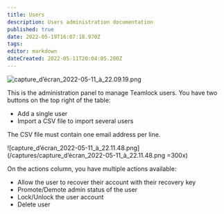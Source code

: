 ```yaml
---
title: Users
description: Users administration documentation
published: true
date: 2022-05-19T16:07:18.970Z
tags: 
editor: markdown
dateCreated: 2022-05-11T20:04:05.200Z
---
```


![capture_d’écran_2022-05-11_à_22.09.19.png](/captures/capture_d’écran_2022-05-11_à_22.09.19.png)

This is the administration panel to manage Teamlock users.
You have two buttons on the top right of the table:

- Add a single user
- Import a CSV file to import several users

The CSV file must contain one email address per line.

![capture_d’écran_2022-05-11_à_22.11.48.png](/captures/capture_d’écran_2022-05-11_à_22.11.48.png =300x)

On the actions column, you have multiple actions available:

- Allow the user to recover their account with their recovery key
- Promote/Demote admin status of the user
- Lock/Unlock the user account
- Delete user
